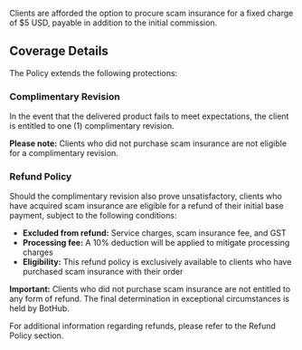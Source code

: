 Clients are afforded the option to procure scam insurance for a fixed charge of $5 USD, payable in addition to the initial commission.

## Coverage Details

The Policy extends the following protections:

### Complimentary Revision

In the event that the delivered product fails to meet expectations, the client is entitled to one (1) complimentary revision.

**Please note:** Clients who did not purchase scam insurance are not eligible for a complimentary revision.

### Refund Policy

Should the complimentary revision also prove unsatisfactory, clients who have acquired scam insurance are eligible for a refund of their initial base payment, subject to the following conditions:

- **Excluded from refund:** Service charges, scam insurance fee, and GST
- **Processing fee:** A 10% deduction will be applied to mitigate processing charges
- **Eligibility:** This refund policy is exclusively available to clients who have purchased scam insurance with their order

**Important:** Clients who did not purchase scam insurance are not entitled to any form of refund. The final determination in exceptional circumstances is held by BotHub.

For additional information regarding refunds, please refer to the Refund Policy section.